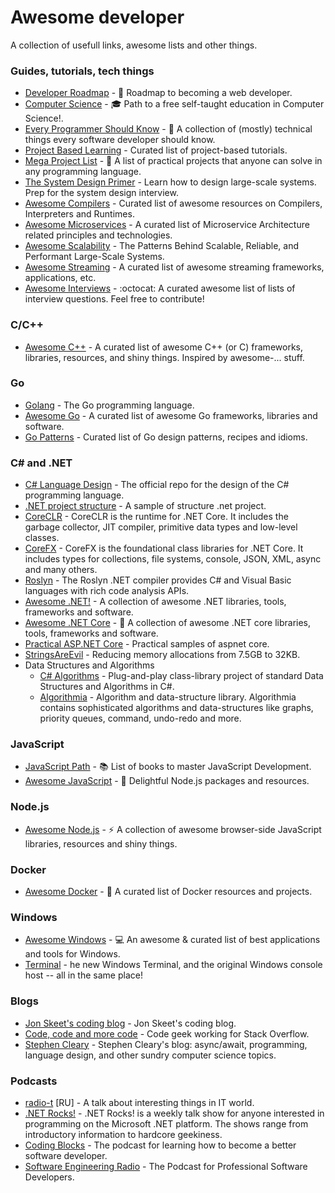 # Awesome developer
A collection of usefull links, awesome lists and other things.

### Guides, tutorials, tech things
- [Developer Roadmap](https://github.com/kamranahmedse/developer-roadmap) - :runner: Roadmap to becoming a web developer.
- [Computer Science](https://github.com/ossu/computer-science) - :mortar_board: Path to a free self-taught education in Computer Science!.
- [Every Programmer Should Know](https://github.com/mtdvio/every-programmer-should-know) - :thinking: A collection of (mostly) technical things every software developer should know.
- [Project Based Learning](https://github.com/tuvtran/project-based-learning) - Curated list of project-based tutorials.
- [Mega Project List](https://github.com/karan/Projects) - :page_with_curl: A list of practical projects that anyone can solve in any programming language.
- [The System Design Primer](https://github.com/donnemartin/system-design-primer) - Learn how to design large-scale systems. Prep for the system design interview.
- [Awesome Compilers](https://github.com/aalhour/awesome-compilers) - Curated list of awesome resources on Compilers, Interpreters and Runtimes.
- [Awesome Microservices](https://github.com/mfornos/awesome-microservices) - A curated list of Microservice Architecture related principles and technologies.
- [Awesome Scalability](https://github.com/binhnguyennus/awesome-scalability) - The Patterns Behind Scalable, Reliable, and Performant Large-Scale Systems.
- [Awesome Streaming](https://github.com/manuzhang/awesome-streaming) - A curated list of awesome streaming frameworks, applications, etc.
- [Awesome Interviews](https://github.com/MaximAbramchuck/awesome-interview-questions) - :octocat: A curated awesome list of lists of interview questions. Feel free to contribute!

### C/C++
- [Awesome C++](https://github.com/fffaraz/awesome-cpp) - A curated list of awesome C++ (or C) frameworks, libraries, resources, and shiny things. Inspired by awesome-... stuff. 

### Go
- [Golang](https://github.com/golang/go) - The Go programming language.
- [Awesome Go](https://github.com/avelino/awesome-go) - A curated list of awesome Go frameworks, libraries and software.
- [Go Patterns](https://github.com/tmrts/go-patterns) - Curated list of Go design patterns, recipes and idioms.

### C# and .NET
- [C# Language Design](https://github.com/dotnet/csharplang) - The official repo for the design of the C# programming language.
 - [.NET project structure](https://gist.github.com/davidfowl/ed7564297c61fe9ab814) - A sample of structure .net project.
- [CoreCLR](https://github.com/dotnet/coreclr) - CoreCLR is the runtime for .NET Core. It includes the garbage collector, JIT compiler, primitive data types and low-level classes.
- [CoreFX](https://github.com/dotnet/corefx) - CoreFX is the foundational class libraries for .NET Core. It includes types for collections, file systems, console, JSON, XML, async and many others.
- [Roslyn](https://github.com/dotnet/roslyn) - The Roslyn .NET compiler provides C# and Visual Basic languages with rich code analysis APIs.
- [Awesome .NET!](https://github.com/quozd/awesome-dotnet) - A collection of awesome .NET libraries, tools, frameworks and software.
- [Awesome .NET Core](https://github.com/thangchung/awesome-dotnet-core) - :bee: A collection of awesome .NET core libraries, tools, frameworks and software.
 - [Practical ASP.NET Core](https://github.com/dodyg/practical-aspnetcore) - Practical samples of aspnet core.
 - [StringsAreEvil](https://github.com/indy-singh/StringsAreEvil) - Reducing memory allocations from 7.5GB to 32KB.
- Data Structures and Algorithms
    - [C# Algorithms](https://github.com/aalhour/C-Sharp-Algorithms) - Plug-and-play class-library project of standard Data Structures and Algorithms in C#.
    - [Algorithmia](https://github.com/SolutionsDesign/Algorithmia) - Algorithm and data-structure library. Algorithmia contains sophisticated algorithms and data-structures like graphs, priority queues, command, undo-redo and more.

 ### JavaScript
 - [JavaScript Path](https://github.com/javascript-society/javascript-path) - :books: List of books to master JavaScript Development.
 - [Awesome JavaScript](https://github.com/sorrycc/awesome-javascript) - :turtle: Delightful Node.js packages and resources.

 ### Node.js
 - [Awesome Node.js](https://github.com/sindresorhus/awesome-nodejs) - :zap: A collection of awesome browser-side JavaScript libraries, resources and shiny things.

 ### Docker
- [Awesome Docker](https://github.com/veggiemonk/awesome-docker) - :whale: A curated list of Docker resources and projects.

 ### Windows
- [Awesome Windows](https://github.com/alg0re/Awesome) - :computer:  An awesome & curated list of best applications and tools for Windows.
- [Terminal](https://github.com/microsoft/terminal) - he new Windows Terminal, and the original Windows console host -- all in the same place!
 
 ### Blogs

- [Jon Skeet's coding blog](https://codeblog.jonskeet.uk/) - Jon Skeet's coding blog.
- [Code, code and more code](https://blog.marcgravell.com/) - Code geek working for Stack Overflow.
- [Stephen Cleary](https://blog.stephencleary.com) - Stephen Cleary's blog: async/await, programming, language design, and other sundry computer science topics.

 ### Podcasts
 - [radio-t](https://radio-t.com/) [RU] - A talk about interesting things in IT world.
 - [.NET Rocks!](https://www.dotnetrocks.com/) - .NET Rocks! is a weekly talk show for anyone interested in programming on the Microsoft .NET platform. The shows range from introductory information to hardcore geekiness.
 - [Coding Blocks](https://www.codingblocks.net/) -  The podcast for learning how to become a better software developer.
- [Software Engineering Radio](https://www.se-radio.net/) - The Podcast for Professional Software Developers. 